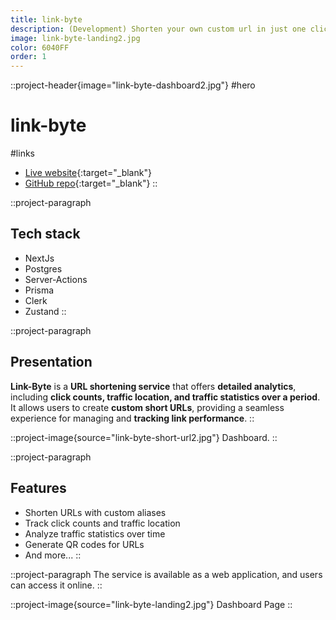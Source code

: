 ```yaml
---
title: link-byte
description: (Development) Shorten your own custom url in just one click
image: link-byte-landing2.jpg
color: 6040FF
order: 1
---
```


::project-header{image="link-byte-dashboard2.jpg"}
#hero
# link-byte

#links
- [Live website](https://link-byte.vercel.app/){:target="_blank"}
- [GitHub repo](https://github.com/Skythrill256/link-byte){:target="_blank"}
::

::project-paragraph
## Tech stack

- NextJs
- Postgres
- Server-Actions
- Prisma
- Clerk
- Zustand
::

::project-paragraph
## Presentation

**Link-Byte** is a **URL shortening service** that offers **detailed analytics**, including **click counts, traffic location, and traffic statistics over a period**. It allows users to create **custom short URLs**, providing a seamless experience for managing and **tracking link performance**.
::

::project-image{source="link-byte-short-url2.jpg"}
Dashboard.
::

::project-paragraph
## Features

- Shorten URLs with custom aliases
- Track click counts and traffic location
- Analyze traffic statistics over time
- Generate QR codes for URLs
- And more...
::

::project-paragraph
The service is available as a web application, and users can access it online.
::

::project-image{source="link-byte-landing2.jpg"}
Dashboard Page
::
